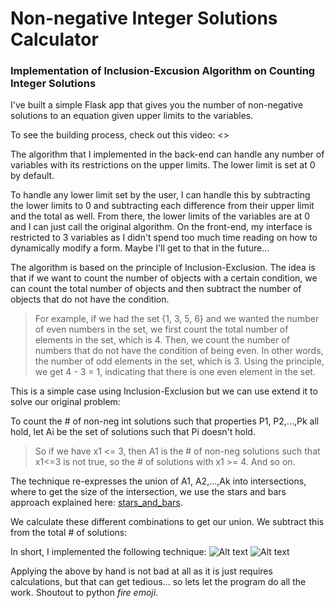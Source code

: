 # Non-negative Integer Solutions Calculator
### Implementation of Inclusion-Excusion Algorithm on Counting Integer Solutions

I've built a simple Flask app that gives you the number of non-negative solutions to an equation given upper limits to the variables.

To see the building process, check out this video: <>

The algorithm that I implemented in the back-end can handle any number of variables with its restrictions on the upper limits. The lower limit is set at 0 by default. 

To handle any lower limit set by the user, I can handle this by subtracting the lower limits to 0 and subtracting each difference from their upper limit and the total as well. From there, the lower limits of the variables are at 0 and I can just call the original algorithm. On the front-end, my interface is restricted to 3 variables as I didn't spend too much time reading on how to dynamically modify a form. Maybe I'll get to that in the future...

The algorithm is based on the principle of Inclusion-Exclusion. The idea is that if we want to count the number of objects with a certain condition, 
we can count the total number of objects and then subtract the number of objects that do not have the condition.

>For example, if we had the set {1, 3, 5, 6} and we wanted the number of even numbers in the set, we first count the total number of elements
in the set, which is 4. Then, we count the number of numbers that do not have the condition of being even. In other words, the number 
of odd elements in the set, which is 3. Using the principle, we get 4 - 3 = 1, indicating that there is one even element in the set.

This is a simple case using Inclusion-Exclusion but we can use extend it to solve our original problem:

To count the # of non-neg int solutions such that properties P1, P2,...,Pk all hold,
let Ai be the set of solutions such that Pi doesn't hold.

>So if we have x1 <= 3, then A1 is the # of non-neg solutions such that x1<=3 is not true, so the # of solutions with x1 >= 4. And so on.

The technique re-expresses the union of A1, A2,...,Ak into intersections, where to get the size of the intersection, we use
the stars and bars approach explained here: [stars_and_bars](https://en.wikipedia.org/wiki/Stars_and_bars_(combinatorics)).

We calculate these different combinations to get our union. We subtract this from the total # of solutions:

In short, I implemented the following technique:
![Alt text](https://i.imgur.com/KmK4nfz.png)
![Alt text](https://i.imgur.com/Lwn0IiR.png)

Applying the above by hand is not bad at all as it is just requires calculations, but that can get tedious... so lets let the program do all the work. Shoutout to python *fire emoji*.



